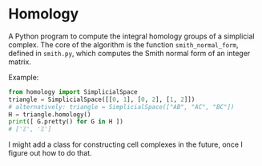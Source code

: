 # Homology
A Python program to compute the integral homology groups of a simplicial complex. The core of the algorithm is the function `smith_normal_form`, defined in `smith.py`, which computes the Smith normal form of an integer matrix.

Example:
```python
from homology import SimplicialSpace
triangle = SimplicialSpace([[0, 1], [0, 2], [1, 2]])
# alternatively: triangle = SimplicialSpace(["AB", "AC", "BC"])
H = triangle.homology()
print([ G.pretty() for G in H ])
# ['ℤ', 'ℤ']
```

I might add a class for constructing cell complexes in the future, once I figure out how to do that.